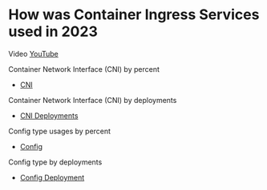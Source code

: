 # How was Container Ingress Services used in 2023

Video [YouTube]()

Container Network Interface (CNI) by percent

* [CNI](https://github.com/mdditt2000/k8s-bigip-ctlr/blob/main/user_guides/cis-usage-2023/diagram/2023-12-12_12-49-00.png)

Container Network Interface (CNI) by deployments

* [CNI Deployments](https://github.com/mdditt2000/k8s-bigip-ctlr/blob/main/user_guides/cis-usage-2023/diagram/2023-12-12_12-53-06.png)

Config type usages by percent

* [Config](https://github.com/mdditt2000/k8s-bigip-ctlr/blob/main/user_guides/cis-usage-2023/diagram/2023-12-12_12-55-28.png)

Config type by deployments

* [Config Deployment](https://github.com/mdditt2000/k8s-bigip-ctlr/blob/main/user_guides/cis-usage-2023/diagram/2023-12-12_12-57-11.png)